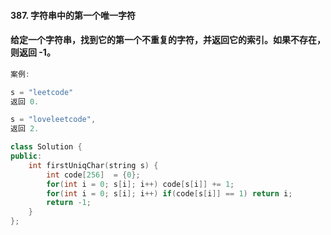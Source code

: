 #### 387. 字符串中的第一个唯一字符

#### 给定一个字符串，找到它的第一个不重复的字符，并返回它的索引。如果不存在，则返回 -1。

```c++
案例:

s = "leetcode"
返回 0.

s = "loveleetcode",
返回 2.
```

```c++
class Solution {
public:
    int firstUniqChar(string s) {
        int code[256]  = {0};
        for(int i = 0; s[i]; i++) code[s[i]] += 1;
        for(int i = 0; s[i]; i++) if(code[s[i]] == 1) return i;
        return -1;
    }
};
```



